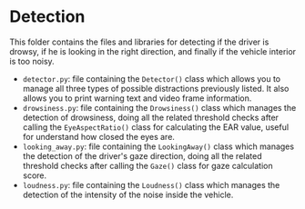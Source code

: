 # Detection

This folder contains the files and libraries for detecting if the driver is drowsy, if he is looking in the right direction, and finally if the vehicle interior is too noisy.

- `detector.py`: file containing the `Detector()` class which allows you to manage all three types of possible distractions previously listed. It also allows you to print warning text and video frame information.
- `drowsiness.py`: file containing the `Drowsiness()` class which manages the detection of drowsiness, doing all the related threshold checks after calling the `EyeAspectRatio()` class for calculating the EAR value, useful for understand how closed the eyes are.
- `looking_away.py`: file containing the `LookingAway()` class which manages the detection of the driver's gaze direction, doing all the related threshold checks after calling the `Gaze()` class for gaze calculation score.
- `loudness.py`: file containing the `Loudness()` class which manages the detection of the intensity of the noise inside the vehicle.
